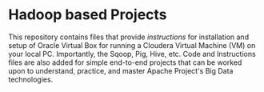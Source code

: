 # Hadoop based Projects

This repository contains files that provide <i>instructions</i> for installation and setup of Oracle Virtual Box for running a Cloudera Virtual Machine (VM) on your local PC. Importantly, the Sqoop, Pig, Hive, etc. Code and Instructions files are also added for simple end-to-end projects that can be worked upon to understand, practice, and master Apache Project's Big Data technologies.
